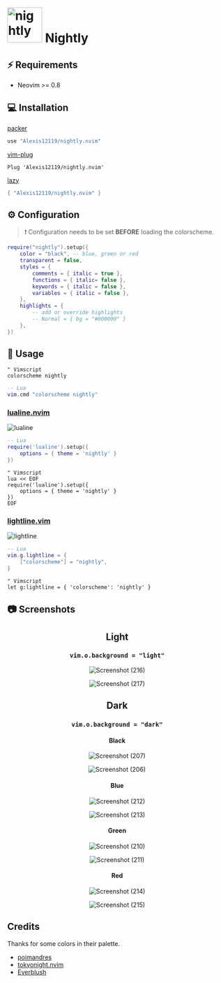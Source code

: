 # <img src="https://user-images.githubusercontent.com/74944536/214324244-9fc431df-73b3-4472-b90b-8c14a5cd17a5.png" alt="nightly" width="80"/> Nightly


## ⚡️ Requirements

- Neovim >= 0.8

## 💻 Installation

[packer](https://github.com/wbthomason/packer.nvim)

```lua
use "Alexis12119/nightly.nvim"
```

[vim-plug](https://github.com/junegunn/vim-plug)

```vim
Plug 'Alexis12119/nightly.nvim'
```

[lazy](https://github.com/folke/lazy.nvim)

```lua
{ "Alexis12119/nightly.nvim" }
```

## ⚙️ Configuration

> ❗️ Configuration needs to be set **BEFORE** loading the colorscheme.

```lua
require("nightly").setup({
    color = "black", -- blue, green or red
    transparent = false,
    styles = {
        comments = { italic = true },
        functions = { italic= false },
        keywords = { italic = false },
        variables = { italic = false },
    },
    highlights = {
        -- add or override highlights
        -- Normal = { bg = "#000000" }
    },
})
```

## 🚀 Usage

```vim
" Vimscript
colorscheme nightly
```

```lua
-- Lua
vim.cmd "colorscheme nightly"
```

### [lualine.nvim](https://github.com/nvim-lualine/lualine.nvim)

![lualine](https://user-images.githubusercontent.com/74944536/218365052-40bdb345-cc26-4720-aa0f-e9f8c6b45fce.png)

```lua
-- Lua
require('lualine').setup({
    options = { theme = 'nightly' }
})
```

```vim
" Vimscript
lua << EOF
require('lualine').setup({
    options = { theme = 'nightly' }
})
EOF
```

### [lightline.vim](https://github.com/itchyny/lightline.vim)

![lightline](https://user-images.githubusercontent.com/74944536/218365089-5d5205a9-884e-4968-ba19-756d3be5c85d.PNG)

```lua
-- Lua
vim.g.lightline = {
    ["colorscheme"] = "nightly",
}
```

```vim
" Vimscript
let g:lightline = { 'colorscheme': 'nightly' }
```

## 📷 Screenshots

<div align="center">

## Light

### `vim.o.background = "light"`

![Screenshot (216)](https://user-images.githubusercontent.com/74944536/233062445-4182829e-86dd-4817-a9ed-3fb8d6737612.png)

![Screenshot (217)](https://user-images.githubusercontent.com/74944536/233062452-7aef844a-43d3-4b71-b2a6-0dcfa3832d84.png)

## Dark

### `vim.o.background = "dark"`

#### Black

![Screenshot (207)](https://user-images.githubusercontent.com/74944536/233062292-f2d83381-c755-4e97-88fe-185905cb9a78.png)

![Screenshot (206)](https://user-images.githubusercontent.com/74944536/233062330-13945cb5-3aec-4982-9641-c71a3fa64398.png)

#### Blue

![Screenshot (212)](https://user-images.githubusercontent.com/74944536/233062498-93d61d69-e6ee-48b6-acbc-42c621739aee.png)

![Screenshot (213)](https://user-images.githubusercontent.com/74944536/233062511-96dcaf45-79d1-4b8e-8b77-5cd8c78fa80a.png)

#### Green

![Screenshot (210)](https://user-images.githubusercontent.com/74944536/233062543-e015a7cc-3669-4fa3-bc2f-27918c737afd.png)

![Screenshot (211)](https://user-images.githubusercontent.com/74944536/233062551-08840661-0644-4959-9639-d9c5069dccf4.png)

#### Red

![Screenshot (214)](https://user-images.githubusercontent.com/74944536/233062580-d20a9649-8488-4482-b2d5-726bce8a62aa.png)

![Screenshot (215)](https://user-images.githubusercontent.com/74944536/233062589-6ee1a830-a121-49da-8dc5-8db954c44a25.png)

</div>

## Credits

Thanks for some colors in their palette.

- [poimandres](https://github.com/olivercederborg/poimandres.nvim)
- [tokyonight.nvim](https://github.com/folke/tokyonight.nvim)
- [Everblush](https://github.com/Everblush/nvim)
